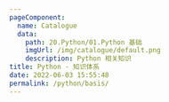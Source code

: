 ```yaml
---
pageComponent: 
  name: Catalogue
  data: 
    path: 20.Python/01.Python 基础
    imgUrl: /img/catalogue/default.png
    description: Python 相关知识
title: Python - 知识体系
date: 2022-06-03 15:55:48
permalink: /python/basis/
---
```

